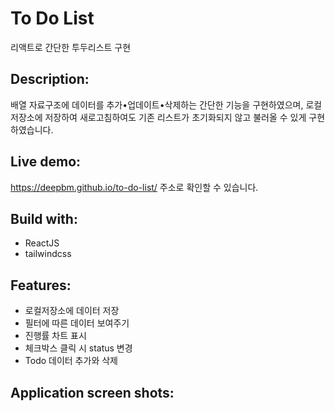# To Do List

리액트로 간단한 투두리스트 구현

## Description:

배열 자료구조에 데이터를 추가•업데이트•삭제하는 간단한 기능을 구현하였으며, 로컬저장소에 저장하여 새로고침하여도 기존 리스트가 초기화되지 않고 불러올 수 있게 구현하였습니다.

## Live demo:

https://deepbm.github.io/to-do-list/ 주소로 확인할 수 있습니다.

## Build with:

- ReactJS
- tailwindcss

## Features:

- 로컬저장소에 데이터 저장
- 필터에 따른 데이터 보여주기
- 진행률 차트 표시
- 체크박스 클릭 시 status 변경
- Todo 데이터 추가와 삭제

## Application screen shots:
